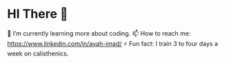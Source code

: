 # HI There 👋


🌱 I’m currently learning more about coding.
📫 How to reach me: https://www.linkedin.com/in/ayah-imad/
⚡ Fun fact: I train 3 to four days a week on calisthenics.
